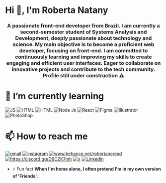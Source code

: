 <h1 align="left">Hi 👋, I'm Roberta Natany</h1>
<h3 align="center"> A passionate front-end developer from Brazil. I am currently a second-semester student of Systems Analysis and Development, deeply passionate about technology and science. My main objective is to become a proficient web developer, focusing on front-end. I am committed to continuously learning and improving my skills to create engaging and efficient user interfaces. Eager to collaborate on innovative projects and contribute to the tech community.  Profile still under construction ⚠️</h3>

<h1 align="left">🌱 I’m currently learning </h1>

![JS](https://img.shields.io/badge/JavaScript-323330?style=for-the-badge&logo=javascript&logoColor=F7DF1E)
![HTML](https://img.shields.io/badge/CSS3-1572B6?style=for-the-badge&logo=css3&logoColor=white)
![HTML](https://img.shields.io/badge/HTML5-E34F26?style=for-the-badge&logo=html5&logoColor=white)
![Node Js](https://img.shields.io/badge/Node%20js-339933?style=for-the-badge&logo=nodedotjs&logoColor=white)
![React](https://img.shields.io/badge/React-20232A?style=for-the-badge&logo=react&logoColor=61DAFB)
![Figma](https://img.shields.io/badge/Figma-F24E1E?style=for-the-badge&logo=figma&logoColor=white)
![Illustrator](https://img.shields.io/badge/Adobe%20Illustrator-FF9A00?style=for-the-badge&logo=adobe%20illustrator&logoColor=white)
![PhotoShop](https://img.shields.io/badge/Adobe%20Photoshop-31A8FF?style=for-the-badge&logo=Adobe%20Photoshop&logoColor=black)

<h1 align="left">📫 How to reach me  </h1>

<a href="contato.robertanatany@gmail.com"><img src="https://img.shields.io/badge/Gmail-D14836?style=for-the-badge&logo=gmail&logoColor=white" alt="gmail"/></a>
<a href="https://instagram.com/roberta.natany"><img src="https://img.shields.io/badge/Instagram-E4405F?style=for-the-badge&logo=instagram&logoColor=white" alt="instagram"/></a>
<a href="https://www.behance.net/www.behance.net/robertaneresd"><img src="https://img.shields.io/badge/Behance-0054F7?style=for-the-badge&logo=behance&logoColor=white" alt="www.behance.net/robertaneresd"/></a>
<a href="https://discord.gg/https://discord.gg/D6CZK7mh"><img src="https://img.shields.io/badge/Discord-5865F2?style=for-the-badge&logo=discord&logoColor=white" alt="https://discord.gg/D6CZK7mh"/></a>
<a href="https://x.com/roobinorroob"><img src="https://img.shields.io/badge/X-000000?style=for-the-badge&logo=x&logoColor=white" alt="x"/></a> 
<a href="www.linkedin.com/in/robertanatany"><img src="https://img.shields.io/badge/LinkedIn-0077B5?style=for-the-badge&logo=linkedin&logoColor=white" alt="Linkedin"/></a>


- ⚡ Fun fact **When I'm home alone, I often pretend I'm in my own version of 'Friends'.**
